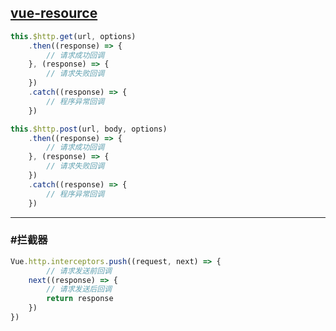 ## [vue-resource](https://github.com/vuejs/vue-resource) ##

```javascript
this.$http.get(url, options)
    .then((response) => {
        // 请求成功回调
    }, (response) => {
        // 请求失败回调
    })
    .catch((response) => {
        // 程序异常回调
    })
```
```javascript
this.$http.post(url, body, options)
    .then((response) => {
        // 请求成功回调
    }, (response) => {
        // 请求失败回调
    })
    .catch((response) => {
        // 程序异常回调
    })
```

*****

### #拦截器 ###

```javascript
Vue.http.interceptors.push((request, next) => {
		// 请求发送前回调
	next((response) => {
		// 请求发送后回调
		return response
	})
})
```